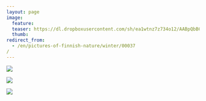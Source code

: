 ```yaml
---
layout: page
image:
  feature:
  teaser: https://dl.dropboxusercontent.com/sh/ea1wtnz7z734o12/AABpQbBCV3Cmx9MHDB3uZ2gRa/luontokuvat/talvi/DS40245-245px.jpg
  thumb:
redirect_from:
  - /en/pictures-of-finnish-nature/winter/00037/
---
```


[![](https://dl.dropboxusercontent.com/sh/ea1wtnz7z734o12/AABMLWB8DCWBsGgEthNKiuNJa/luontokuvat/talvi/DS40237-800px.jpg)](https://dl.dropboxusercontent.com/sh/ea1wtnz7z734o12/AAAa4wJKGVt3QCearBBGufDva/luontokuvat/talvi/DS40237.jpg)

[![](https://dl.dropboxusercontent.com/sh/ea1wtnz7z734o12/AACOFjzF9No43c_2gcveEU6Ea/luontokuvat/talvi/DS40235-800px.jpg)](https://dl.dropboxusercontent.com/sh/ea1wtnz7z734o12/AABo5BxAG4gl-Z7r_ZcEntlca/luontokuvat/talvi/DS40235.jpg)

[![](https://dl.dropboxusercontent.com/sh/ea1wtnz7z734o12/AACky6w3G63hmWi0s1xOqk0-a/luontokuvat/talvi/DS40245-800px.jpg)](https://dl.dropboxusercontent.com/sh/ea1wtnz7z734o12/AABnWiJSepqwW2-A7p6tLtepa/luontokuvat/talvi/DS40245.jpg)
